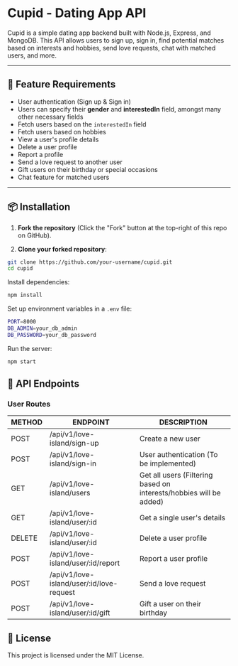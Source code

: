 # Cupid - Dating App API

Cupid is a simple dating app backend built with Node.js, Express, and MongoDB. This API allows users to sign up, sign in, find potential matches based on interests and hobbies, send love requests, chat with matched users, and more.

---

## 🚀 Feature Requirements

- User authentication (Sign up & Sign in)
- Users can specify their **gender** and **interestedIn** field, amongst many other necessary fields
- Fetch users based on the `interestedIn` field
- Fetch users based on hobbies
- View a user's profile details
- Delete a user profile
- Report a profile
- Send a love request to another user
- Gift users on their birthday or special occasions
- Chat feature for matched users

---

## 📦 Installation

1. **Fork the repository** (Click the "Fork" button at the top-right of this repo on GitHub).

2. **Clone your forked repository**:
```sh
git clone https://github.com/your-username/cupid.git
cd cupid
```

Install dependencies:
```sh
npm install
```

Set up environment variables in a `.env` file:
```sh
PORT=8000
DB_ADMIN=your_db_admin
DB_PASSWORD=your_db_password
```

Run the server:
```sh
npm start
```

## 📌 API Endpoints

### User Routes

METHOD | ENDPOINT | DESCRIPTION
-------|----------|--------------
POST | /api/v1/love-island/sign-up |	Create a new user
POST |	/api/v1/love-island/sign-in |	User authentication (To be implemented)
GET |	/api/v1/love-island/users |	Get all users (Filtering based on interests/hobbies will be added)
GET |	/api/v1/love-island/user/:id |	Get a single user's details
DELETE |	/api/v1/love-island/user/:id |	Delete a user profile
POST |	/api/v1/love-island/user/:id/report |	Report a user profile
POST |	/api/v1/love-island/user/:id/love-request |	Send a love request
POST |	/api/v1/love-island/user/:id/gift |	Gift a user on their birthday

## 🤝 License

This project is licensed under the MIT License.